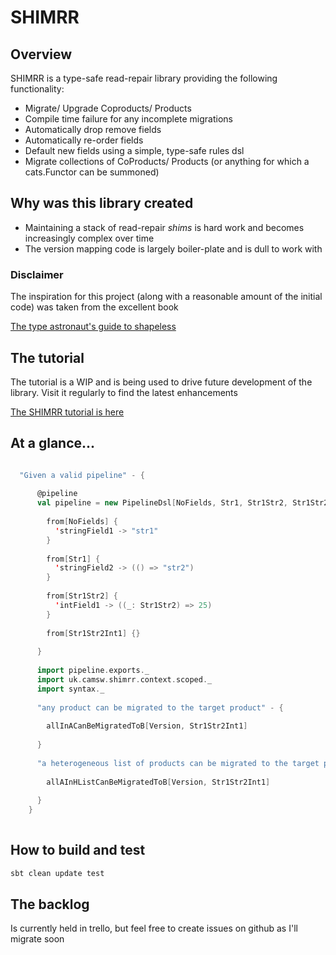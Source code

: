 # SHIMRR

## Overview

SHIMRR is a type-safe read-repair library providing the following functionality:

 - Migrate/ Upgrade Coproducts/ Products
 - Compile time failure for any incomplete migrations
 - Automatically drop remove fields
 - Automatically re-order fields
 - Default new fields using a simple, type-safe rules dsl
 - Migrate collections of CoProducts/ Products (or anything for which a cats.Functor can be summoned)
 
## Why was this library created

- Maintaining a stack of read-repair *shims* is hard work and becomes increasingly complex over time
- The version mapping code is largely boiler-plate and is dull to work with
 
### Disclaimer

The inspiration for this project (along with a reasonable amount of the initial code) was taken from the excellent book

[The type astronaut's guide to shapeless](https://underscore.io/books/shapeless-guide/)

## The tutorial

The tutorial is a WIP and is being used to drive future development of the library.  Visit it regularly
to find the latest enhancements

[The SHIMRR tutorial is here](tutorials/src/main/scala/uk/camsw/shimrr/tutorial/README.md)
 
## At a glance...
```scala

  "Given a valid pipeline" - {
  
      @pipeline
      val pipeline = new PipelineDsl[NoFields, Str1, Str1Str2, Str1Str2Int1] {
  
        from[NoFields] {
          'stringField1 -> "str1"
        }
  
        from[Str1] {
          'stringField2 -> (() => "str2")
        }
  
        from[Str1Str2] {
          'intField1 -> ((_: Str1Str2) => 25)
        }
  
        from[Str1Str2Int1] {}
  
      }
  
      import pipeline.exports._
      import uk.camsw.shimrr.context.scoped._
      import syntax._
  
      "any product can be migrated to the target product" - {
  
        allInACanBeMigratedToB[Version, Str1Str2Int1]
  
      }
  
      "a heterogeneous list of products can be migrated to the target product" - {
  
        allAInHListCanBeMigratedToB[Version, Str1Str2Int1]
  
      }
    }
   

```

## How to build and test
```bash
sbt clean update test
```

## The backlog
Is currently held in trello, but feel free to create issues on github as I'll migrate soon
